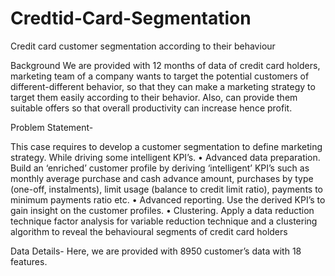 # Credtid-Card-Segmentation
Credit card customer segmentation according to their behaviour

Background
We are provided with 12 months of data of credit card holders, marketing team of a company wants to target the potential customers of different-different behavior, so that they can make a marketing strategy to target them easily according to their behavior. Also, can provide them suitable offers so that overall productivity can increase hence profit.

Problem Statement- 

This case requires to develop a customer segmentation to define marketing strategy. While driving some intelligent KPI’s.
•	Advanced data preparation. Build an ‘enriched’ customer profile by deriving
‘intelligent’ KPI’s such as monthly average purchase and cash advance amount,
purchases by type (one-off, instalments), limit usage (balance to credit limit ratio), payments to minimum payments ratio etc.
•	Advanced reporting. Use the derived KPI’s to gain insight on the customer
profiles.
•	Clustering. Apply a data reduction technique factor analysis for variable reduction technique and a clustering algorithm to reveal the behavioural segments of credit card holders

Data Details-
Here, we are provided with 8950 customer’s data with 18 features. 
